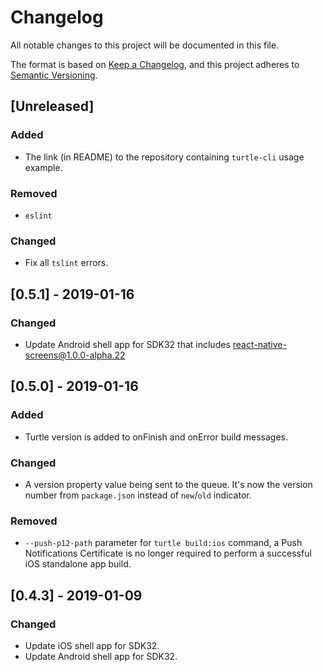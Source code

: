 # Changelog
All notable changes to this project will be documented in this file.

The format is based on [Keep a Changelog](https://keepachangelog.com/en/1.0.0/),
and this project adheres to [Semantic Versioning](https://semver.org/spec/v2.0.0.html).

## [Unreleased]
### Added
- The link (in README) to the repository containing `turtle-cli` usage example.
### Removed
- `eslint`
### Changed
- Fix all `tslint` errors.

## [0.5.1] - 2019-01-16
### Changed
- Update Android shell app for SDK32 that includes react-native-screens@1.0.0-alpha.22

## [0.5.0] - 2019-01-16
### Added
- Turtle version is added to onFinish and onError build messages.
### Changed
- A version property value being sent to the queue. It's now the version number
from `package.json` instead of `new`/`old` indicator.
### Removed
- `--push-p12-path` parameter for `turtle build:ios` command,
a Push Notifications Certificate is no longer required to perform a successful
iOS standalone app build.

## [0.4.3] - 2019-01-09
### Changed
- Update iOS shell app for SDK32.
- Update Android shell app for SDK32.

